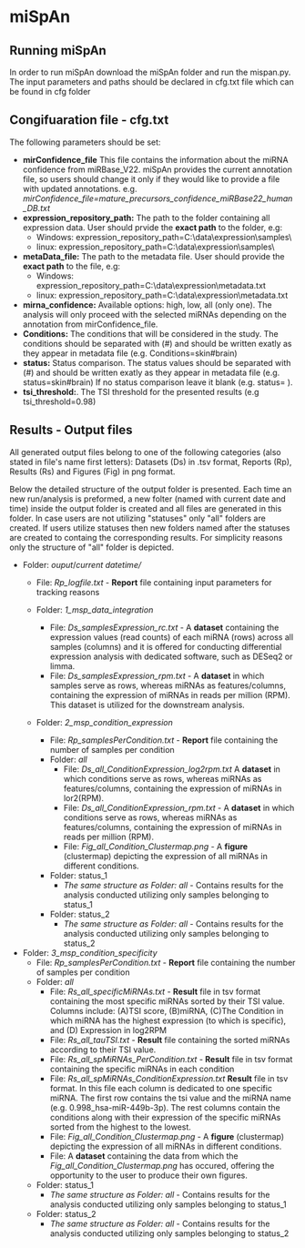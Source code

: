 # miSpAn


## Running miSpAn
In order to run miSpAn download the miSpAn folder and run the mispan.py. The input parameters and paths should be declared in cfg.txt file which can be found in cfg folder


## Congifuaration file - cfg.txt
The following parameters should be set:
- **mirConfidence_file** This file contains the information about the miRNA confidence from miRBase_V22. miSpAn provides the current annotation file, so users should change it only if they would like to provide a file with updated annotations.  e.g. _mirConfidence_file=mature_precursors_confidence_miRBase22_human_DB.txt_  
- **expression_repository_path:** The path to the folder containing all expression data. User should prvide the **exact path** to the folder, e.g: 
  - Windows: expression_repository_path=C:\data\expression\samples\
  - linux: expression_repository_path=C:\data\expression\samples\
- **metaData_file:** The path to the metadata file. User should provide the **exact path** to the file, e.g: 
  - Windows: expression_repository_path=C:\data\expression\metadata.txt
  - linux: expression_repository_path=C:\data\expression\metadata.txt
- **mirna_confidence:** Available options: high, low, all (only one). The analysis will only proceed with the selected miRNAs depending on the annotation from mirConfidence_file. 
- **Conditions:** The conditions that will be considered in the study. The conditions should be separated with (#) and should be written exatly as they appear in metadata file (e.g. Conditions=skin#brain)
- **status:** Status comparison. The status values should be separated with (#) and should be written exatly as they appear in metadata file (e.g. status=skin#brain) If no status comparison leave it blank (e.g. status= ).
- **tsi_threshold:**. The TSI threshold for the presented results (e.g tsi_threshold=0.98)


## Results - Output files

All generated output files belong to one of the following categories (also stated in file's name first letters): Datasets (Ds) in .tsv format, Reports (Rp), Results (Rs) and Figures (Fig) in png format.  

Below the detailed structure of the output folder is presented. Each time an new run/analysis is preformed, a new folter (named with current date and time) inside the output folder is created and all files are generated in this folder. In case users are not utilizing "statuses" only "all" folders are created. If users utilize statuses then new folders named after the statuses are created to containg the corresponding results. For simplicity reasons only the structure of "all" folder is depicted.

- Folder: _ouput_/_current datetime/_
  - File: _Rp_logfile.txt_ - **Report** file containing input parameters for tracking reasons
  - Folder: _1_msp_data_integration_
    - File: _Ds_samplesExpression_rc.txt_ - A **dataset** containing the expression values (read counts) of each miRNA (rows) across all samples (columns) and it is offered for conducting differential expression analysis with dedicated software, such as DESeq2 or limma.  
    - File: _Ds_samplesExpression_rpm.txt_ - A **dataset** in which samples serve as rows, whereas miRNAs as features/columns, containing the expression of miRNAs in reads per million (RPM). This dataset is utilized for the downstream analysis. 
    
  - Folder: _2_msp_condition_expression_
    - File: _Rp_samplesPerCondition.txt_ - **Report** file containing the number of samples per condition
    - Folder: _all_
      - File: _Ds_all_ConditionExpression_log2rpm.txt_ A **dataset** in which conditions serve as rows, whereas miRNAs as features/columns, containing the expression of miRNAs in lor2(RPM). 
      - File: _Ds_all_ConditionExpression_rpm.txt_ - A **dataset** in which conditions serve as rows, whereas miRNAs as features/columns, containing the expression of miRNAs in reads per million (RPM).
      - File: _Fig_all_Condition_Clustermap.png_ - A **figure** (clustermap) depicting the expression of all miRNAs in different conditions. 
    - Folder: status_1
      - _The same structure as Folder: all_ - Contains results for the analysis conducted utilizing only samples belonging to status_1
    - Folder: status_2
      - _The same structure as Folder: all_ - Contains results for the analysis conducted utilizing only samples belonging to status_2
 - Folder: _3_msp_condition_specificity_
    - File: _Rp_samplesPerCondition.txt_ - **Report** file containing the number of samples per condition
    - Folder: _all_
      - File: _Rs_all_specificMiRNAs.txt_ - **Result** file in tsv format containing the most specific miRNAs sorted by their TSI value. Columns include: (A)TSI score, (B)miRNA, (C)The Condition in which miRNA has the highest expression (to which is specific), and (D) Expression in log2RPM
      - File: _Rs_all_tauTSI.txt_ - **Result** file containing the sorted miRNAs according to their TSI value.
      - File: _Rs_all_spMiRNAs_PerCondition.txt_ - **Result** file in tsv format containing the specific miRNAs in each condition
      - File: _Rs_all_spMiRNAs_ConditionExpression.txt_ **Result** file in tsv format. In this file each column is dedicated to one specific miRNA. The first row contains the tsi value and the miRNA name (e.g. 0.998_hsa-miR-449b-3p). The rest columns contain the conditions along with their expression of the specific miRNAs sorted from the highest to the lowest.
      - File: _Fig_all_Condition_Clustermap.png_ - A **figure** (clustermap) depicting the expression of all miRNAs in different conditions. 
      - File: A **dataset** containing the data from which the _Fig_all_Condition_Clustermap.png_ has occured, offering the opportunity to the user to produce their own figures. 
    - Folder: status_1
      - _The same structure as Folder: all_ - Contains results for the analysis conducted utilizing only samples belonging to status_1
    - Folder: status_2
      - _The same structure as Folder: all_ - Contains results for the analysis conducted utilizing only samples belonging to status_2
    
  


